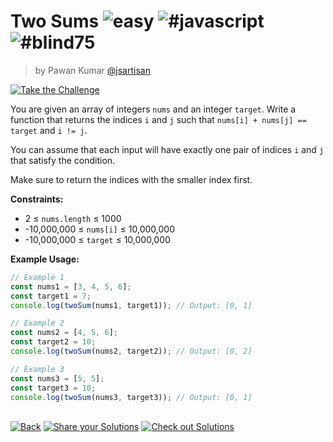 <!--info-header-start--><h1>Two Sums <img src="https://img.shields.io/badge/-easy-7aad0c" alt="easy"/> <img src="https://img.shields.io/badge/-%23javascript-999" alt="#javascript"/> <img src="https://img.shields.io/badge/-%23blind75-999" alt="#blind75"/></h1><blockquote><p>by Pawan Kumar <a href="https://github.com/jsartisan" target="_blank">@jsartisan</a></p></blockquote><p><a href="https://frontend-challenges.com/challenges/188-two-sums" target="_blank"><img src="https://img.shields.io/badge/-Take%20the%20Challenge-0d99ff?logo=javascript&logoColor=white" alt="Take the Challenge"/></a> </p><!--info-header-end-->

You are given an array of integers `nums` and an integer `target`. Write a function that returns the indices `i` and `j` such that `nums[i] + nums[j] == target` and `i != j`.

You can assume that each input will have exactly one pair of indices `i` and `j` that satisfy the condition.

Make sure to return the indices with the smaller index first.

**Constraints:**
- 2 ≤ `nums.length` ≤ 1000
- -10,000,000 ≤ `nums[i]` ≤ 10,000,000
- -10,000,000 ≤ `target` ≤ 10,000,000

**Example Usage:**

```js
// Example 1
const nums1 = [3, 4, 5, 6];
const target1 = 7;
console.log(twoSum(nums1, target1)); // Output: [0, 1]

// Example 2
const nums2 = [4, 5, 6];
const target2 = 10;
console.log(twoSum(nums2, target2)); // Output: [0, 2]

// Example 3
const nums3 = [5, 5];
const target3 = 10;
console.log(twoSum(nums3, target3)); // Output: [0, 1]
```


<!--info-footer-start--><br><a href="../../README.md" target="_blank"><img src="https://img.shields.io/badge/-Back-grey" alt="Back"/></a> <a href="https://github.com/jsartisan/frontend-challenges/issues/new?template=answer.md&labels=answer,188,undefined&title=188%20-%20Two%20Sums%20-%20undefined&body=" target="_blank"><img src="https://img.shields.io/badge/-Share%20your%20Solutions-teal" alt="Share your Solutions"/></a> <a href="https://github.com/jsartisan/frontend-challenges/issues?q=label%3A188+label%3Aanswer+sort%3Areactions-%2B1-desc" target="_blank"><img src="https://img.shields.io/badge/-Check%20out%20Solutions-de5a77?logo=awesome-lists&logoColor=white" alt="Check out Solutions"/></a> <!--info-footer-end-->